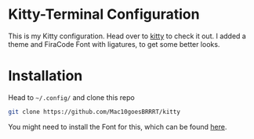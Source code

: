 # Kitty-Terminal Configuration

This is my Kitty configuration. Head over to [kitty](https://sw.kovidgoyal.net/kitty/#) to check it out.
I added a theme and FiraCode Font with ligatures, to get some better looks.

# Installation

Head to `~/.config/` and clone this repo
```bash
git clone https://github.com/Mac10goesBRRRT/kitty
```
You might need to install the Font for this, which can be found [here](https://github.com/tonsky/FiraCode).
